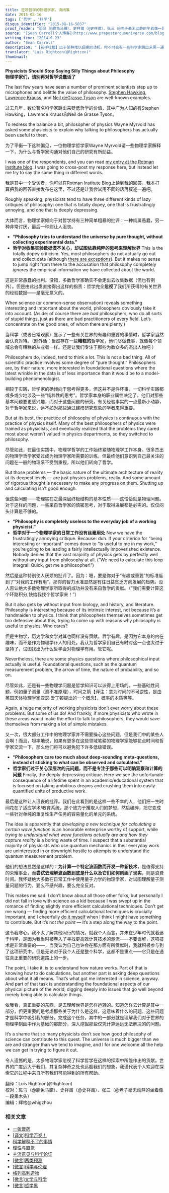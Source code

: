 ```yaml
---
title: 狂喷哲学的物理学家，请闭嘴
date: 2015-08-16
tags: ['哲学', '科学']
disqus_identifier: "2015-08-16-5837"
proof_reader: "斑马（@鹿兔马朦）、史祥莆（@史祥莆）、张三（@老子毫无动静的坐着像一段呆木头）"
source: "[Sean Carroll个人博客](http://www.preposterousuniverse.com/blog/2014/06/23/physicists-should-stop-saying-silly-things-about-philosophy/)"
writing_time: "2014-6-23"
author: "Sean Carroll"
description: "【花样吐槽】出于某种难以捉摸的动机，时不时会有一些科学家跳出来黑一通哲学，比如几年前的霍金，墙内科普界也时有跟风者，仿佛攻击哲学可以让他们展示自己拥有一颗harder scientific head，不过，至少有一部分科学家承认自己喜欢哲学，并从中受益匪浅。"
translator: "Luis Rightcon(@Rightcon)"
thumbnail:
---
```


**Physicists Should Stop Saying Silly Things about Philosophy**  
**物理学家们，请别再对哲学说蠢话了**

The last few years have seen a number of prominent scientists step up to microphones and belittle the value of philosophy. [Stephen Hawking](http://www.telegraph.co.uk/technology/google/8520033/Stephen-Hawking-tells-Google-philosophy-is-dead.html), [Lawrence Krauss](http://m.theatlantic.com/technology/print/2012/04/has-physics-made-philosophy-and-religion-obsolete/256203/), and [Neil deGrasse Tyson](http://www.huffingtonpost.com/massimo-pigliucci/neil-degrasse-tyson-and-the-value-of-philosophy_b_5330216.html) are well-known examples.

过去几年，数位著名科学家跳出来贬低哲学的价值，其中广为人知的有Stephen Hawking，Lawrence Krauss和Neil de Grasse Tyson。

To redress the balance a bit, philosopher of physics Wayne Myrvold has asked some physicists to explain why talking to philosophers has actually been useful to them.

为了平衡一下这种偏见，一位物理学哲学家Wayne Myrvold请一些物理学家解释一下，为什么与哲学家沟通对他们自己的研究有所助益。

I was one of the respondents, and you can read [my entry at the Rotman Institute blog](http://www.rotman.uwo.ca/2014/why-talk-to-philosophers/). I was going to cross-post my response here, but instead let me try to say the same thing in different words.

我是其中一个受访者，你可以在Rotman Institute Blog上读到我的回答。我本打算把我的回答直接发布在这里，不过还是让我尝试用不同的话再叙述一遍吧。

Roughly speaking, physicists tend to have three different kinds of lazy critiques of philosophy: one that is totally dopey, one that is frustratingly annoying, and one that is deeply depressing.

大体而言，物理学家倾向于对哲学持有三种简单粗暴的批评：一种纯属愚蠢，另一种非常讨厌，最后一种则让人沮丧。

* **“Philosophy tries to understand the universe by pure thought, without collecting experimental data.”**
* **哲学对收集实验数据漠不关心，却试图依靠纯粹的思考来理解世界**
This is the totally dopey criticism. Yes, most philosophers do not actually go out and collect data (although [there are exceptions](http://en.wikipedia.org/wiki/Experimental_philosophy)). But it makes no sense to jump right from there to the accusation that philosophy completely *ignores* the empirical information we have collected about the world.

这是非常愚蠢的批判。没错，多数哲学家确实不会走出去收集数据（但也有例外）。但是由此出发直接得出这样的指责：哲学完全**忽视**了我们所获得的有关世界的经验数据——是毫无意义的。

When science (or common-sense observation) reveals something interesting and important about the world, philosophers obviously take it into account. (Aside: of course there are *bad* philosophers, who do all sorts of stupid things, just as there are bad practitioners of every field. Let’s concentrate on the good ones, of whom there are plenty.)

当科学（或者日常观察）显示了一些有关世界的有趣和重要的事情时，哲学家当然会认真对待。（题外话：当然存在一些**糟糕的**哲学家，他们尽做蠢事，就像每个领域总会有糟糕的从业者一样。还是让我们专注于那些为数众多的杰出人物吧 ）

Philosophers do, indeed, tend to think a lot. This is not a bad thing. All of scientific practice involves some degree of “pure thought.” Philosophers are, by their nature, more interested in foundational questions where the latest wrinkle in the data is of less importance than it would be to a model-building phenomenologist.

相较于实践，哲学家的确倾向于思考得更多，但这并不是件坏事。一切科学实践都或多或少地涉及一些“纯粹性的思考”。哲学家本身的职业属性决定了，他们对那些基本问题要更感兴趣，而对于这些问题的研究，有关经验事实的一点最新小动静，对于哲学家来说，远不如对那些通过建模研究现象的学者来得重要。

But at its best, the practice of philosophy of physics is continuous with the practice of physics itself. Many of the best philosophers of physics were trained as physicists, and eventually realized that the problems they cared most about weren’t valued in physics departments, so they switched to philosophy.

尽管如此，在最佳实践中，物理学哲学的工作始终紧随物理学工作本身。很多杰出的物理学哲学家受过成为物理学家所需要的训练，但最终他们意识到自己最关注的问题在一般的物理系不受到重视，所以他们转向了哲学。

But those problems — the basic nature of the ultimate architecture of reality at its deepest levels — are just physics problems, really. And some amount of rigorous thought is necessary to make any progress on them. Shutting up and calculating isn’t good enough.

但这些问题——物理实在之最深层终极结构的基本性质——这恰恰就是物理问题。对于这样的问题，一些来自哲学家的慎密思考，对于取得进展都是必需的。仅仅闷头计算是不够的。

* **“Philosophy is completely useless to the everyday job of a working physicist.”**
* **哲学对于一个物理学家的日常工作没有丝毫用处**
Now we have the frustratingly annoying critique. Because: duh. If your criterion for “being interesting or important” comes down to “is useful to me in my work,” you’re going to be leading a fairly intellectually impoverished existence. Nobody denies that the vast majority of physics gets by perfectly well without any input from philosophy at all. (“We need to calculate this loop integral! Quick, get me a philosopher!”)

然后是这种特别使人厌烦的批评了。因为：嗯，要是你对于“有趣或重要”的标准低到了“对我的工作有用”，那你的智力水准显然是有往日益贫乏方向发展的趋势。没人否认绝大多数物理学家所取得的成功并没有来自哲学的贡献。（“我们需要计算这个环路积分,快给我找个哲学家来！”）

But it also gets by without input from biology, and history, and literature. Philosophy is interesting because of its intrinsic interest, not because it’s a handmaiden to physics. I think that philosophers themselves sometimes get too defensive about this, trying to come up with reasons why philosophy is useful to physics. Who cares?

但是生物学，历史学和文学对其也同样没有贡献。哲学有趣，是因为它本身的内在趣味，而不是作为物理学仆人的用处。我认为哲学家们自己有时对这一点也太过于坚持了，试图找出为什么哲学会对物理学有用。管它呢。

Nevertheless, there are some physics questions where philosophical input actually is useful. Foundational questions, such as the quantum measurement problem, the arrow of time, the nature of probability, and so on.

尽管如此，还是有一些物理学问题是哲学知识可以派得上用场的。一些基础性问题，例如量子测量（测不准原理），时间之箭【译注：意为时间的不可逆性，是由英国天体物理学家亚瑟·爱丁顿提出的一个概念】，概率的本质等等。

Again, a huge majority of working physicists don’t ever worry about these problems. But some of us do! And frankly, if more physicists who wrote in these areas would make the effort to talk to philosophers, they would save themselves from making a lot of simple mistakes.

又一次，很大部分工作中的物理学家并不需要操心这些问题，但是我们中的某些人会啊！而且，坦率地说，如果有更多在这些领域笔耕的物理学家能够花点时间和哲学家交流一下，那么他们将可以避免犯下许多低级错误。

* **“Philosophers care too much about deep-sounding meta-questions, instead of sticking to what can be observed and calculated.”**
* **哲学家们过于关心深层次的元问题，而不是专注于那些可以明确观察和计算的问题**
Finally, the deeply depressing critique. Here we see the unfortunate consequence of a lifetime spent in an academic/educational system that is focused on taking ambitious dreams and crushing them into easily-quantified units of productive work.

最后是这种让人沮丧的批评。我们在此看到的是这样一些不幸的人，他们把一生时间花在了适应学术/教育系统，那个致力于攫取人们的梦想，然后碾碎，把它变成一些针对单纯的重复性生产任务的容易量化的单元的系统。

The idea is apparently that *developing a new technique for calculating a certain wave function* is an honorable enterprise worthy of support, while *trying to understand what wave functions actually are and how they capture reality* is a boring waste of time. I suspect that a substantial majority of physicists who use quantum mechanics in their everyday work are uninterested in or downright hostile to attempts to understand the quantum measurement problem.

他们的想法显然是这样的：**为计算一个特定波函数而开发一种新技术**，是值得支持的荣耀事业，而**尝试去理解波函数到底是什么以及它们如何刻画了现实**，则是浪费时间。我怀疑绝大多数在日常工作中使用量子力学的物理学家，对试图理解量子测量问题的行为，要么不感兴趣，要么完全反对。

This makes me sad. I don’t know about all those other folks, but personally I did not fall in love with science as a kid because I was swept up in the romance of finding slightly more efficient calculational techniques. Don’t get me wrong — finding more efficient calculational techniques is crucially important, and I cheerfully [do it myself](http://www.preposterousuniverse.com/blog/2014/03/06/effective-field-theory-and-large-scale-structure/) when I think I might have something to contribute. But it’s not *the point* — it’s a step along the way to the point.

这令我寒心。我不太了解其他同行的情况，就我个人而言，并未在少年时代就着迷于科学，是因为我当时被卷入了寻找更高效计算技术的潮流——不要误解，这项技术是非常重要的——，当我认为自己也许会在那方面有所贡献时，我就积极参与到了这项研究中。但是无论对于我个人还是整个科学，这都不是重点——它只是在通往真正重要的研究道路上的一步。

The point, I take it, is to understand how nature works. Part of that is knowing how to do calculations, but another part is asking deep questions about what it all means. That’s what got me interested in science, anyway. And part of that task is understanding the foundational aspects of our physical picture of the world, digging deeply into issues that go well beyond merely being able to calculate things.

依我看，真正重要的东西，是去理解世界是怎样运转的。知道怎样去计算是其中一部分，但更重要的是考虑那些关于为什么是这样，这意味着什么的问题。这些问题才是科学中吸引我的部分。完成这个任务，其中的一部分就是理解我们对于世界的物理学刻画中作为基础的那部分，深入挖掘那些仅凭计算远远无法解决的的问题。

It’s a shame that so many physicists don’t see how good philosophy of science can contribute to this quest. The universe is much bigger than we are and stranger than we tend to imagine, and I for one welcome all the help we can get in trying to figure it out.

令人遗憾的是，太多物理学家忽视了科学哲学在这样的探索中所能作出的贡献。世界的广度远大于我们，其复杂神奇之处也远超我们的想象，我谨代表个人欢迎在探索它的过程中来自所有我们可能得到的所有帮助。


翻译：Luis Rightcon(@Rightcon)  
校对：斑马（@鹿兔马朦）、史祥莆（@史祥莆）、张三（@老子毫无动静的坐着像一段呆木头）  
编辑：辉格@whigzhou


### 相关文章

* [一张膏药](https://headsalon.org/archives/7152.html "一张膏药")
* [[译文]科学万岁！](https://headsalon.org/archives/5891.html "[译文]科学万岁！")
* [科学解释不了的事情](https://headsalon.org/archives/6282.html "科学解释不了的事情")
* [理性与直觉](https://headsalon.org/archives/6210.html "理性与直觉")
* [主流意见与科学论证](https://headsalon.org/archives/6144.html "主流意见与科学论证")
* [[微言]两类预测](https://headsalon.org/archives/5628.html "[微言]两类预测")
* [[微言]科学与伦理](https://headsalon.org/archives/4958.html "[微言]科学与伦理")
* [格列高利造物](https://headsalon.org/archives/4867.html "格列高利造物")
* [[微言]文学与科学](https://headsalon.org/archives/4761.html "[微言]文学与科学")
* [[微言]哲学黑](https://headsalon.org/archives/4551.html "[微言]哲学黑")
